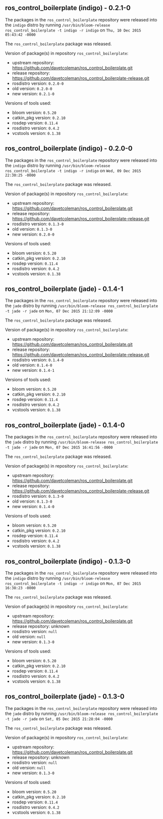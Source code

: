 ## ros_control_boilerplate (indigo) - 0.2.1-0

The packages in the `ros_control_boilerplate` repository were released into the `indigo` distro by running `/usr/bin/bloom-release ros_control_boilerplate -t indigo -r indigo` on `Thu, 10 Dec 2015 05:43:42 -0000`

The `ros_control_boilerplate` package was released.

Version of package(s) in repository `ros_control_boilerplate`:
- upstream repository: https://github.com/davetcoleman/ros_control_boilerplate.git
- release repository: https://github.com/davetcoleman/ros_control_boilerplate-release.git
- rosdistro version: `0.2.0-0`
- old version: `0.2.0-0`
- new version: `0.2.1-0`

Versions of tools used:
- bloom version: `0.5.20`
- catkin_pkg version: `0.2.10`
- rosdep version: `0.11.4`
- rosdistro version: `0.4.2`
- vcstools version: `0.1.38`


## ros_control_boilerplate (indigo) - 0.2.0-0

The packages in the `ros_control_boilerplate` repository were released into the `indigo` distro by running `/usr/bin/bloom-release ros_control_boilerplate -t indigo -r indigo` on `Wed, 09 Dec 2015 22:30:25 -0000`

The `ros_control_boilerplate` package was released.

Version of package(s) in repository `ros_control_boilerplate`:
- upstream repository: https://github.com/davetcoleman/ros_control_boilerplate.git
- release repository: https://github.com/davetcoleman/ros_control_boilerplate-release.git
- rosdistro version: `0.1.3-0`
- old version: `0.1.3-0`
- new version: `0.2.0-0`

Versions of tools used:
- bloom version: `0.5.20`
- catkin_pkg version: `0.2.10`
- rosdep version: `0.11.4`
- rosdistro version: `0.4.2`
- vcstools version: `0.1.38`


## ros_control_boilerplate (jade) - 0.1.4-1

The packages in the `ros_control_boilerplate` repository were released into the `jade` distro by running `/usr/bin/bloom-release ros_control_boilerplate -t jade -r jade` on `Mon, 07 Dec 2015 21:12:09 -0000`

The `ros_control_boilerplate` package was released.

Version of package(s) in repository `ros_control_boilerplate`:
- upstream repository: https://github.com/davetcoleman/ros_control_boilerplate.git
- release repository: https://github.com/davetcoleman/ros_control_boilerplate-release.git
- rosdistro version: `0.1.4-0`
- old version: `0.1.4-0`
- new version: `0.1.4-1`

Versions of tools used:
- bloom version: `0.5.20`
- catkin_pkg version: `0.2.10`
- rosdep version: `0.11.4`
- rosdistro version: `0.4.2`
- vcstools version: `0.1.38`


## ros_control_boilerplate (jade) - 0.1.4-0

The packages in the `ros_control_boilerplate` repository were released into the `jade` distro by running `/usr/bin/bloom-release ros_control_boilerplate -t jade -r jade` on `Mon, 07 Dec 2015 16:41:56 -0000`

The `ros_control_boilerplate` package was released.

Version of package(s) in repository `ros_control_boilerplate`:
- upstream repository: https://github.com/davetcoleman/ros_control_boilerplate.git
- release repository: https://github.com/davetcoleman/ros_control_boilerplate-release.git
- rosdistro version: `0.1.3-0`
- old version: `0.1.3-0`
- new version: `0.1.4-0`

Versions of tools used:
- bloom version: `0.5.20`
- catkin_pkg version: `0.2.10`
- rosdep version: `0.11.4`
- rosdistro version: `0.4.2`
- vcstools version: `0.1.38`


## ros_control_boilerplate (indigo) - 0.1.3-0

The packages in the `ros_control_boilerplate` repository were released into the `indigo` distro by running `/usr/bin/bloom-release ros_control_boilerplate -t indigo -r indigo` on `Mon, 07 Dec 2015 16:38:23 -0000`

The `ros_control_boilerplate` package was released.

Version of package(s) in repository `ros_control_boilerplate`:
- upstream repository: https://github.com/davetcoleman/ros_control_boilerplate.git
- release repository: unknown
- rosdistro version: `null`
- old version: `null`
- new version: `0.1.3-0`

Versions of tools used:
- bloom version: `0.5.20`
- catkin_pkg version: `0.2.10`
- rosdep version: `0.11.4`
- rosdistro version: `0.4.2`
- vcstools version: `0.1.38`


## ros_control_boilerplate (jade) - 0.1.3-0

The packages in the `ros_control_boilerplate` repository were released into the `jade` distro by running `/usr/bin/bloom-release ros_control_boilerplate -t jade -r jade` on `Sat, 05 Dec 2015 21:28:04 -0000`

The `ros_control_boilerplate` package was released.

Version of package(s) in repository `ros_control_boilerplate`:
- upstream repository: https://github.com/davetcoleman/ros_control_boilerplate.git
- release repository: unknown
- rosdistro version: `null`
- old version: `null`
- new version: `0.1.3-0`

Versions of tools used:
- bloom version: `0.5.20`
- catkin_pkg version: `0.2.10`
- rosdep version: `0.11.4`
- rosdistro version: `0.4.2`
- vcstools version: `0.1.38`


